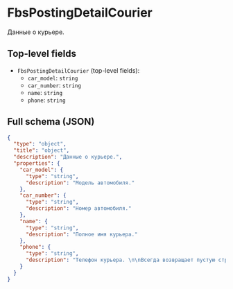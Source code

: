 # FbsPostingDetailCourier

Данные о курьере.

## Top-level fields
- `FbsPostingDetailCourier` (top-level fields):
  - `car_model`: `string`
  - `car_number`: `string`
  - `name`: `string`
  - `phone`: `string`

## Full schema (JSON)
```json
{
  "type": "object",
  "title": "object",
  "description": "Данные о курьере.",
  "properties": {
    "car_model": {
      "type": "string",
      "description": "Модель автомобиля."
    },
    "car_number": {
      "type": "string",
      "description": "Номер автомобиля."
    },
    "name": {
      "type": "string",
      "description": "Полное имя курьера."
    },
    "phone": {
      "type": "string",
      "description": "Телефон курьера. \n\nВсегда возвращает пустую строку `\"\"`.\n"
    }
  }
}
```
